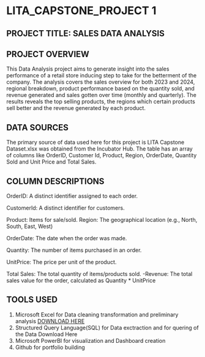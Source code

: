 # LITA_CAPSTONE_PROJECT 1

## PROJECT TITLE: SALES DATA ANALYSIS

## PROJECT OVERVIEW
This Data Analysis project aims to generate insight into the sales performance of a retail store inducing step to take for the betterment of the company. The analysis covers the sales overview for both 2023 and 2024, regional breakdown, product performance based on the quantity sold, and revenue generated and sales gotten over time (monthly and quarterly). The results reveals the top selling products, the regions which certain products sell better and the revenue generated by each product.

## DATA SOURCES
The primary source of data used here for this project is LITA Capstone Dataset.xlsx was obtained from the Incubator Hub. The table has an array of columns like OrderID, Customer Id, Product, Region, OrderDate, Quantity Sold and Unit Price and Total Sales.

## COLUMN DESCRIPTIONS
OrderID: A distinct identifier assigned to each order.

CustomerId: A distinct identifier for customers.

Product: Items for sale/sold. Region: The geographical location (e.g., North, South, East, West)

OrderDate: The date when the order was made.

Quantity: The number of items purchased in an order.

UnitPrice: The price per unit of the product.

Total Sales: The total quantity of items/products sold. -Revenue: The total sales value for the order, calculated as Quantity * UnitPrice

## TOOLS USED
1. Microsoft Excel for Data cleaning transformation and preliminary analysis [DOWNLOAD HERE](http://www.microsoft.com)
3. Structured Query Language(SQL) for Data exctraction and for quering of the Data Download Here
4. Microsoft PowerBI for visualization and Dashboard creation
5. Github for portfolio building


